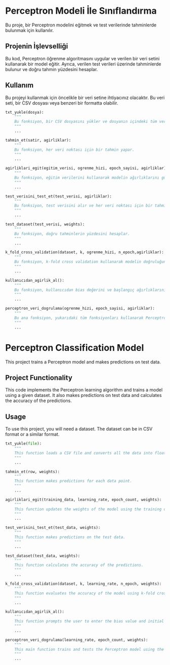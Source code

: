 # Perceptron Modeli İle Sınıflandırma

Bu proje, bir Perceptron modelini eğitmek ve test verilerinde tahminlerde bulunmak için kullanılır.

## Projenin İşlevselliği

Bu kod, Perceptron öğrenme algoritmasını uygular ve verilen bir veri setini kullanarak bir model eğitir. Ayrıca, verilen test verileri üzerinde tahminlerde bulunur ve doğru tahmin yüzdesini hesaplar.

## Kullanım

Bu projeyi kullanmak için öncelikle bir veri setine ihtiyacınız olacaktır. Bu veri seti, bir CSV dosyası veya benzeri bir formatta olabilir.

```python
txt_yukle(dosya): 
    """
    Bu fonksiyon, bir CSV dosyasını yükler ve dosyanın içindeki tüm verileri float tipine dönüştürür.
    """
    ...

tahmin_et(satir, agirliklar):
    """
    Bu fonksiyon, her veri noktası için bir tahmin yapar.
    """
    ...

agirliklari_egit(egitim_verisi, ogrenme_hizi, epoch_sayisi, agirliklar):
    """
    Bu fonksiyon, eğitim verilerini kullanarak modelin ağırlıklarını günceller.
    """
    ...

test_verisini_test_et(test_verisi, agirliklar):
    """
    Bu fonksiyon, test verisini alır ve her veri noktası için bir tahmin yapar.
    """
    ...

test_dataset(test_verisi, weights):
    """
    Bu fonksiyon, doğru tahminlerin yüzdesini hesaplar.
    """
    ...

k_fold_cross_validation(dataset, k, ogrenme_hizi, n_epoch,agirliklar):
    """
    Bu fonksiyon, k-fold cross validation kullanarak modelin doğruluğunu değerlendirir.
    """
    ...

kullanıcıdan_agirlik_al():
    """
    Bu fonksiyon, kullanıcıdan bias değerini ve başlangıç ağırlıklarını alır.
    """
    ...

perceptron_veri_dogrulama(ogrenme_hizi, epoch_sayisi, agirliklar):
    """
    Bu ana fonksiyon, yukarıdaki tüm fonksiyonları kullanarak Perceptron modelini eğitir ve test eder.
    """
    ...
```



# Perceptron Classification Model

This project trains a Perceptron model and makes predictions on test data.

## Project Functionality

This code implements the Perceptron learning algorithm and trains a model using a given dataset. It also makes predictions on test data and calculates the accuracy of the predictions.

## Usage

To use this project, you will need a dataset. The dataset can be in CSV format or a similar format.

```python
txt_yukle(file): 
    """
    This function loads a CSV file and converts all the data into floating-point numbers.
    """
    ...

tahmin_et(row, weights):
    """
    This function makes predictions for each data point.
    """
    ...

agirliklari_egit(training_data, learning_rate, epoch_count, weights):
    """
    This function updates the weights of the model using the training data.
    """
    ...

test_verisini_test_et(test_data, weights):
    """
    This function makes predictions on the test data.
    """
    ...

test_dataset(test_data, weights):
    """
    This function calculates the accuracy of the predictions.
    """
    ...

k_fold_cross_validation(dataset, k, learning_rate, n_epoch, weights):
    """
    This function evaluates the accuracy of the model using k-fold cross validation.
    """
    ...

kullanıcıdan_agirlik_al():
    """
    This function prompts the user to enter the bias value and initial weights.
    """
    ...

perceptron_veri_dogrulama(learning_rate, epoch_count, weights):
    """
    This main function trains and tests the Perceptron model using the provided functions.
    """
    ...
